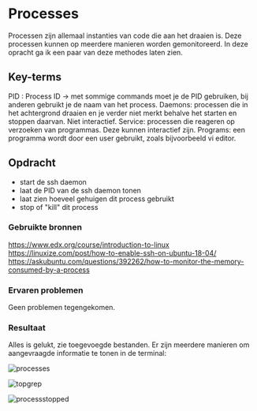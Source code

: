 # Processes
Processen zijn allemaal instanties van code die aan het draaien is. Deze processen kunnen op meerdere manieren worden gemonitoreerd. In deze opracht ga ik een paar van deze methodes laten zien.

## Key-terms
PID : Process ID -> met sommige commands moet je de PID gebruiken, bij anderen gebruikt je de naam van het process.
Daemons: processen die in het achtergrond draaien en je verder niet merkt behalve het starten en stoppen daarvan. Niet interactief.
Service: processen die reageren op verzoeken van programmas. Deze kunnen interactief zijn.
Programs: een programma wordt door een user gebruikt, zoals bijvoorbeeld vi editor.

## Opdracht
- start de ssh daemon
- laat de PID van de ssh daemon tonen
- laat zien hoeveel gehuigen dit process gebruikt
- stop of "kill" dit process

### Gebruikte bronnen
https://www.edx.org/course/introduction-to-linux
https://linuxize.com/post/how-to-enable-ssh-on-ubuntu-18-04/
https://askubuntu.com/questions/392262/how-to-monitor-the-memory-consumed-by-a-process

### Ervaren problemen
Geen problemen tegengekomen.

### Resultaat
Alles is gelukt, zie toegevoegde bestanden. Er zijn meerdere manieren om aangevraagde informatie te tonen in de terminal:

![processes](https://user-images.githubusercontent.com/95615509/145040379-db2f5b1d-6dcd-4c0e-a972-9c18d507fb0c.png)

![topgrep](https://user-images.githubusercontent.com/95615509/145040386-a5af6574-fc34-4157-a2b6-2c41236a6c4e.png)

![processstopped](https://user-images.githubusercontent.com/95615509/145040402-936d2056-b670-443e-ab66-b3f782e597fa.png)
